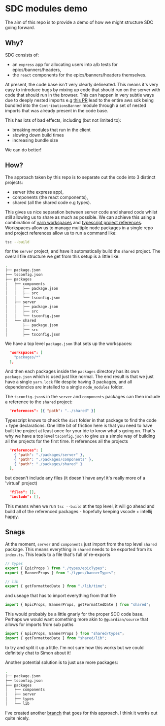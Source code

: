 # SDC modules demo

The aim of this repo is to provide a demo of how we might structure SDC going forward.

## Why?

SDC consists of:

- an `express` app for allocating users into a/b tests for epics/banners/headers,
- the `react` components for the epics/banners/headers themselves.

At present, the code base isn't very clearly delineated. This means it's very easy to introduce bugs by mixing up code that should run on the server with code that should run in the browser. This can happen in very subtle ways due to deeply nested imports e.g [this PR](https://github.com/guardian/support-dotcom-components/pull/482) lead to the entire aws sdk being bundled into the `ContributionsBanner` module through a set of nested imports that was already present in the code base.

This has lots of bad effects, including (but not limited to):

- breaking modules that run in the client
- slowing down build times
- increasing bundle size

We can do better!

## How?

The approach taken by this repo is to separate out the code into 3 distinct projects:

- server (the express app),
- components (the react components),
- shared (all the shared code e.g types).

This gives us nice separation between server code and shared code whilst still allowing us to share as much as possible. We can achieve this using a combination of [yarn workspaces](https://classic.yarnpkg.com/en/docs/workspaces/) and [typescript project references](https://www.typescriptlang.org/docs/handbook/project-references.html). Workspaces allow us to manage multiple node packages in a single repo and project references allow us to run a command like:

```bash
tsc --build
```

for the `server` project, and have it automatically build the `shared` project. The overall file structure we get from this setup is a little like:

```bash
.
├── package.json
├── tsconfig.json
├── packages
│   ├── components
│   │   ├── package.json
│   │   ├── src
│   │   └── tsconfig.json
│   ├── server
│   │   ├── package.json
│   │   ├── src
│   │   └── tsconfig.json
│   └── shared
│       ├── package.json
│       ├── src
│       ├── tsconfig.json
```

We have a top level `package.json` that sets up the workspaces:

```json
  "workspaces": [
    "packages/*"
  ],
```

And then each packages inside the `packages` directory has its own `package.json` which is used just like normal. The end result is that we just have a single `yarn.lock` file despite having 3 packages, and all dependencies are installed to a single `node_modules` folder.

The `tsconfig.json`s in the `server` and `components` packages can then include a reference to the `shared` project:

```json
  "references": [{ "path": "../shared" }]
```

Typescript knows to check the `dist` folder in that package to find the code + type declarations. One little bit of friction here is that you need to have built the project at least once for your ide to know what's going on. That's why we have a top level `tsconfig.json` to give us a simple way of building all the projects for the first time. It references all the projects

```json
  "references": [
    { "path": "./packages/server" },
    { "path": "./packages/components" },
    { "path": "./packages/shared" }
  ],
```

but doesn't include any files (it doesn't have any! it's really more of a 'virtual' project)

```json
  "files": [],
  "include": [],
```

This means when we run `tsc --build` at the top level, it will go ahead and build all of the referenced packages - hopefully keeping vscode + intellij happy.

## Snags

At the moment, `server` and `components` just import from the top level `shared` package. This means everything in `shared` needs to be exported from its `index.ts`. This leads to a file that's full of re-exports

```ts
// types
export { EpicProps } from "./types/epicTypes";
export { BannerProps } from "./types/bannerTypes";

// lib
export { getFormattedDate } from "./lib/time";
```

and useage that has to import everything from that file

```ts
import { EpicProps, BannerProps, getFormattedDate } from "shared";
```

This would probably be a little gnarly for the proper SDC code base. Perhaps we would want something more akin to `@guardian/source` that allows for imports from sub paths

```ts
import { EpicProps, BannerProps } from "shared/types";
import { getFormattedDate } from "shared/lib";
```

to try and split it up a little. I'm not sure how this works but we could definitely chat to Simon about it!

Another potential solution is to just use more packages:

```bash
.
├── package.json
├── tsconfig.json
├── packages
│   ├── components
│   ├── server
│   ├── types
│   └── lib
```

I've created another [branch](https://github.com/TomPretty/sdc-modules/tree/more-packages) that goes for this approach. I think it works out quite nicely.
